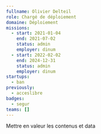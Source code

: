 ```yaml
---
fullname: Olivier Delteil
role: Chargé de déploiement
domaine: Déploiement
missions:
  - start: 2021-01-04
    end: 2021-07-02
    status: admin
    employer: dinum
  - start: 2022-02-02
    end: 2024-12-31
    status: admin
    employer: dinum
startups:
  - ban
previously:
  - acceslibre
badges:
  - segur
teams: []
---
```

Mettre en valeur les contenus et data